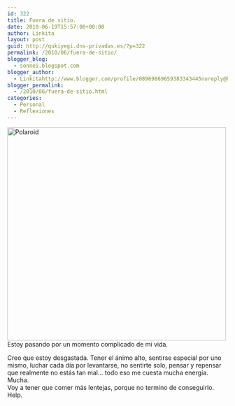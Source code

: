 ```yaml
---
id: 322
title: Fuera de sitio.
date: 2010-06-19T15:57:00+00:00
author: Linkita
layout: post
guid: http://qukiyegi.dns-privadas.es/?p=322
permalink: /2010/06/fuera-de-sitio/
blogger_blog:
  - sonnei.blogspot.com
blogger_author:
  - Linkitahttp://www.blogger.com/profile/08969869659383343445noreply@blogger.com
blogger_permalink:
  - /2010/06/fuera-de-sitio.html
categories:
  - Personal
  - Reflexiones
---
```

[<img src="http://farm2.static.flickr.com/1288/4711665582_09bdcbbe76.jpg" width="500" height="488" alt="Polaroid" />](http://www.flickr.com/photos/linkita/4711665582/ "Polaroid by Linkita, on Flickr")  
Estoy pasando por un momento complicado de mi vida. 

<div>
</div>

<div>
  Creo que estoy desgastada. Tener el ánimo alto, sentirse especial por uno mismo, luchar cada día por levantarse, no sentirte solo, pensar y repensar que realmente no estás tan mal&#8230; todo eso me cuesta mucha energía. Mucha.
</div>

<div>
</div>

<div>
  Voy a tener que comer más lentejas, porque no termino de conseguirlo. Help.
</div>